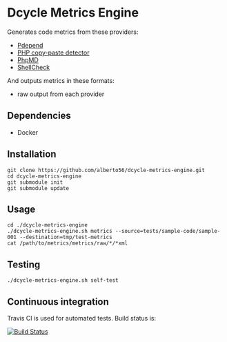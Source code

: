 Dcycle Metrics Engine
=====

Generates code metrics from these providers:

 * [Pdepend](https://pdepend.org)
 * [PHP copy-paste detector](https://github.com/sebastianbergmann/phpcpd)
 * [PhpMD](https://phpmd.org)
 * [ShellCheck](https://github.com/koalaman/shellcheck)

And outputs metrics in these formats:

 * raw output from each provider

Dependencies
-----

 * Docker

Installation
-----

    git clone https://github.com/alberto56/dcycle-metrics-engine.git
    cd dcycle-metrics-engine
    git submodule init
    git submodule update

Usage
-----

    cd ./dcycle-metrics-engine
    ./dcycle-metrics-engine.sh metrics --source=tests/sample-code/sample-001 --destination=tmp/test-metrics
    cat /path/to/metrics/metrics/raw/*/*xml

Testing
-----

    ./dcycle-metrics-engine.sh self-test

Continuous integration
-----

Travis CI is used for automated tests. Build status is:

[![Build Status](https://travis-ci.org/alberto56/dcycle-metrics-engine.svg?branch=master)](https://travis-ci.org/alberto56/dcycle-metrics-engine)
